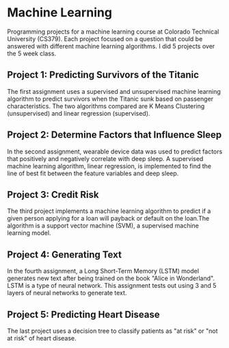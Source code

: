 # Machine Learning
Programming projects for a machine learning course at Colorado Technical University (CS379). Each project focused on a question that could be answered with different machine learning algorithms. I did 5 projects over the 5 week class. 
## Project 1: Predicting Survivors of the Titanic
The first assignment uses a supervised and unsupervised machine learning algorithm to predict survivors when the Titanic sunk based on passenger characteristics. The two algorithms compared are K Means Clustering (unsupervised) and linear regression (supervised). 
## Project 2: Determine Factors that Influence Sleep
In the second assignment, wearable device data was used to predict factors that positively and negatively correlate with deep sleep. A supervised machine learning algorithm, linear regression, is implemented to find the line of best fit between the feature variables and deep sleep.
## Project 3: Credit Risk
The third project implements a machine learning algorithm to predict if a given person applying for a loan will payback or default on the loan.The algorithm is a support vector machine (SVM), a supervised machine learning model. 
## Project 4: Generating Text
In the fourth assignment, a Long Short-Term Memory (LSTM) model generates new text after being trained on the book "Alice in Wonderland". LSTM is a type of neural network. This assignment tests out using 3 and 5 layers of neural networks to generate text.
## Project 5: Predicting Heart Disease
The last project uses a decision tree to classify patients as "at risk" or "not at risk" of heart disease. 


